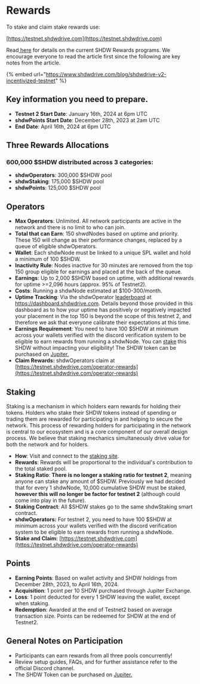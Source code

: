 # Rewards

To stake and claim stake rewards use:

[https://testnet.shdwdrive.com](https://testnet.shdwdrive.com)

Read[ here](https://www.shdwdrive.com/blog/shdwdrive-v2-incentivized-testnet) for details on the current SHDW Rewards programs. We encourage everyone to read the article first since the following are key notes from the article.

{% embed url="https://www.shdwdrive.com/blog/shdwdrive-v2-incentivized-testnet" %}

## Key information you need to prepare.

* **Testnet 2 Start Date**: January 16th, 2024 at 6pm UTC
* **shdwPoints Start Date**: December 28th, 2023 at 2am UTC
* **End Date**: April 16th, 2024 at 6pm UTC

## Three Rewards Allocations

### **600,000 $SHDW distributed across 3 categories:**

* **shdwOperators**: 300,000 $SHDW pool
* **shdwStaking**: 175,000 $SHDW pool
* **shdwPoints**: 125,000 $SHDW pool

## Operators

* **Max Operators**: Unlimited. All network participants are active in the network and there is no limit to who can join.
* **Total that can Earn**: 150 shwdNodes based on uptime and priority. These 150 will change as their performance changes, replaced by a queue of eligible shdwOperators.
* **Wallet**: Each shdwNode must be linked to a unique SPL wallet and hold a minimum of 100 $SHDW.
* **Inactivity Rule**: Nodes inactive for 30 minutes are removed from the top 150 group eligible for earnings and placed at the back of the queue.
* **Earnings**: Up to 2,000 $SHDW based on uptime, with additional rewards for uptime >=2,096 hours (approx. 95% of Testnet2).
* **Costs**: Running a shdwNode estimated at $100-300/month.
* **Uptime Tracking**: Via the shdwOperator [leaderboard](https://testnet.shdwdrive.com/uptime-leaderboard) at https://dashboard.shdwdrive.com. Details beyond those provided in this dashboard as to how your uptime has positively or negatively impacted your placement in the top 150 is beyond the scope of this testnet 2, and therefore we ask that everyone calibrate their expectations at this time.
* **Earnings Requirement**: You need to have 100 $SHDW at minimum across your wallets verified with the discord verification system to be eligible to earn rewards from running a shdwNode. You can [stake](https://testnet.shdwdrive.com) this SHDW without impacting your eligibility! The SHDW token can be purchased on [Jupiter.](https://jup.ag/swap/USDC-SHDW)
* **Claim Rewards:** shdwOperators claim at [https://testnet.shdwdrive.com/operator-rewards](https://testnet.shdwdrive.com/operator-rewards)

## Staking

Staking is a mechanism in which holders earn rewards for holding their tokens. Holders who stake their SHDW tokens instead of spending or trading them are rewarded for participating in and helping to secure the network. This process of rewarding holders for participating in the network is central to our ecosystem and is a core component of our overall design process. We believe that staking mechanics simultaneously drive value for both the network and for holders.

* **How**: Visit and connect to the [staking site](https://testnet.shdwdrive.com).
* **Rewards**: Rewards will be proportional to the individual's contribution to the total staked pool.
* **Staking Ratio**: **There is no longer a staking ratio for testnet 2**, meaning anyone can stake any amount of $SHDW. Previously we had decided that for every 1 shdwNode, 10,000 cumulative SHDW must be staked, **however this will no longer be factor for testnet 2** (although could come into play in the future).
* **Staking Contract**: All $SHDW stakes go to the same shdwStaking smart contract.
* **shdwOperators:** For testnet 2, you need to have 100 $SHDW at minimum across your wallets verified with the discord verification system to be eligible to earn rewards from running a shdwNode.
* **Stake and Claim:** [https://testnet.shdwdrive.com](https://testnet.shdwdrive.com/operator-rewards)

## Points

* **Earning Points**: Based on wallet activity and SHDW holdings from December 28th, 2023, to April 16th, 2024.
* **Acquisition**: 1 point per 10 SHDW purchased through Jupiter Exchange.
* **Loss**: 1 point deducted for every 1 SHDW leaving the wallet, except when staking.
* **Redemption**: Awarded at the end of Testnet2 based on average transaction size. Points can be redeemed for SHDW at the end of Testnet2.

## General Notes on Participation

* Participants can earn rewards from all three pools concurrently!
* Review setup guides, FAQs, and for further assistance refer to the official Discord channel.
* The SHDW Token can be purchased on [Jupiter.](https://jup.ag/swap/USDC-SHDW)
